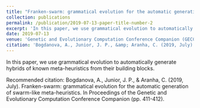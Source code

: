 ```yaml
---
title: "Franken-swarm: grammatical evolution for the automatic generation of swarm-like meta-heuristics"
collection: publications
permalink: /publication/2019-07-13-paper-title-number-2
excerpt: 'In this paper, we use grammatical evolution to automatically generate hybrids of known meta-heuristics from their building blocks.'
date: 2019-07-13
venue: 'Genetic and Evolutionary Computation Conference Companion (GECCO ’19 Companion)'
citation: 'Bogdanova, A., Junior, J. P., &amp; Aranha, C. (2019, July). Franken-swarm: grammatical evolution for the automatic generation of swarm-like meta-heuristics. In Proceedings of the Genetic and Evolutionary Computation Conference Companion (pp. 411-412).'
---
```

In this paper, we use grammatical evolution to automatically generate hybrids of known meta-heuristics from their building blocks.

Recommended citation: Bogdanova, A., Junior, J. P., & Aranha, C. (2019, July). Franken-swarm: grammatical evolution for the automatic generation of swarm-like meta-heuristics. In Proceedings of the Genetic and Evolutionary Computation Conference Companion (pp. 411-412).